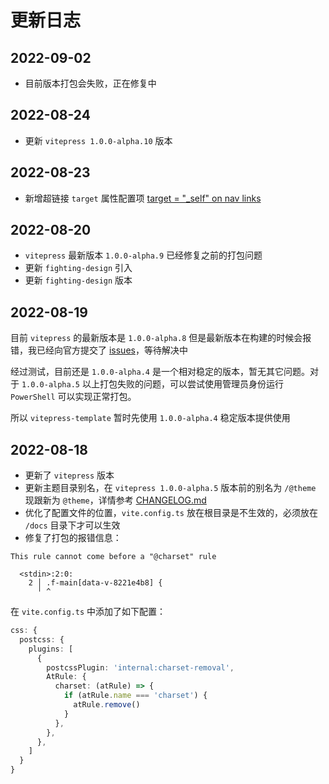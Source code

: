 # 更新日志

## 2022-09-02

- 目前版本打包会失败，正在修复中

## 2022-08-24

- 更新 `vitepress 1.0.0-alpha.10` 版本

## 2022-08-23

- 新增超链接 `target` 属性配置项 [target = "\_self" on nav links](https://github.com/vuejs/vitepress/discussions/1015#discussioncomment-3177860)

## 2022-08-20

- `vitepress` 最新版本 `1.0.0-alpha.9` 已经修复之前的打包问题
- 更新 `fighting-design` 引入
- 更新 `fighting-design` 版本

## 2022-08-19

目前 `vitepress` 的最新版本是 `1.0.0-alpha.8` 但是最新版本在构建的时候会报错，我已经向官方提交了 [issues](https://github.com/vuejs/vitepress/issues/1209)，等待解决中

经过测试，目前还是 `1.0.0-alpha.4` 是一个相对稳定的版本，暂无其它问题。对于 `1.0.0-alpha.5` 以上打包失败的问题，可以尝试使用管理员身份运行 `PowerShell` 可以实现正常打包。

所以 `vitepress-template` 暂时先使用 `1.0.0-alpha.4` 稳定版本提供使用

## 2022-08-18

- 更新了 `vitepress` 版本
- 更新主题目录别名，在 `vitepress 1.0.0-alpha.5` 版本前的别名为 `/@theme` 现跟新为 `@theme`，详情参考 [CHANGELOG.md](https://github.com/vuejs/vitepress/blob/main/CHANGELOG.md)
- 优化了配置文件的位置，`vite.config.ts` 放在根目录是不生效的，必须放在 `/docs` 目录下才可以生效
- 修复了打包的报错信息：

```shell
This rule cannot come before a "@charset" rule

  <stdin>:2:0:
    2 │ .f-main[data-v-8221e4b8] {
      ╵ ^
```

在 `vite.config.ts` 中添加了如下配置：

```ts
css: {
  postcss: {
    plugins: [
      {
        postcssPlugin: 'internal:charset-removal',
        AtRule: {
          charset: (atRule) => {
            if (atRule.name === 'charset') {
              atRule.remove()
            }
          },
        },
      },
    ]
  }
}
```
